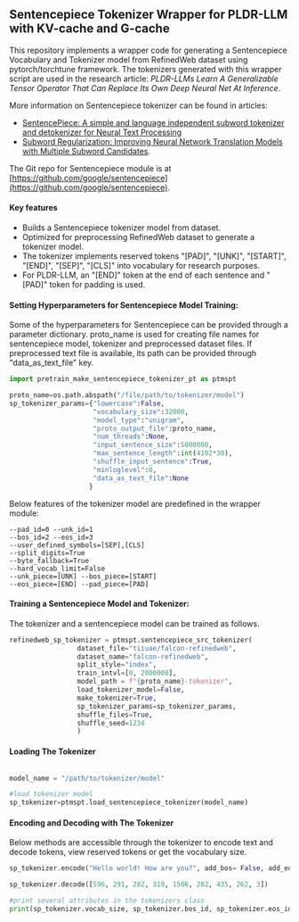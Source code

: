 ## Sentencepiece Tokenizer Wrapper for PLDR-LLM with KV-cache and G-cache

This repository implements a wrapper code for generating a Sentencepiece Vocabulary and Tokenizer model from RefinedWeb dataset using pytorch/torchtune framework. The tokenizers generated with this wrapper script are used in the research article: *PLDR-LLMs Learn A Generalizable Tensor Operator That Can Replace Its Own Deep Neural Net At Inference*.

More information on Sentencepiece tokenizer can be found in articles:
- [SentencePiece: A simple and language independent subword tokenizer and detokenizer for Neural Text Processing](https://arxiv.org/abs/1808.06226) 
- [Subword Regularization: Improving Neural Network Translation Models with Multiple Subword Candidates](https://arxiv.org/abs/1804.10959). 

The Git repo for Sentencepiece module is at [https://github.com/google/sentencepiece](https://github.com/google/sentencepiece).

#### Key features

- Builds a Sentencepiece tokenizer model from dataset.
- Optimized for preprocessing RefinedWeb dataset to generate a tokenizer model.
- The tokenizer implements reserved tokens "[PAD]", "[UNK]", "[START]", "[END]", "[SEP]", "[CLS]" into vocabulary for research purposes.
- For PLDR-LLM, an "[END]" token at the end of each sentence and "[PAD]" token for padding is used.

#### Setting Hyperparameters for Sentencepiece Model Training:
Some of the hyperparameters for Sentencepiece can be provided through a parameter dictionary. proto_name is used for creating file names for sentencepiece model, tokenizer and preprocessed dataset files. If preprocessed text file is available, its path can be provided through "data_as_text_file" key.

```python
import pretrain_make_sentencepiece_tokenizer_pt as ptmspt

proto_name=os.path.abspath("/file/path/to/tokenizer/model")
sp_tokenizer_params={"lowercase":False, 
                     "vocabulary_size":32000, 
                     "model_type":"unigram", 
                     "proto_output_file":proto_name, 
                     "num_threads":None,
                     "input_sentence_size":5000000,
                     "max_sentence_length":int(4192*30),
                     "shuffle_input_sentence":True,
                     "minloglevel":0,
                     "data_as_text_file":None
                    }
```

Below features of the tokenizer model are predefined in the wrapper module:
```
--pad_id=0 --unk_id=1 
--bos_id=2 --eos_id=3
--user_defined_symbols=[SEP],[CLS] 
--split_digits=True 
--byte_fallback=True 
--hard_vocab_limit=False
--unk_piece=[UNK] --bos_piece=[START] 
--eos_piece=[END] --pad_piece=[PAD]
```

#### Training a Sentencepiece Model and Tokenizer:

The tokenizer and a sentencepiece model can be trained as follows.

```python
refinedweb_sp_tokenizer = ptmspt.sentencepiece_src_tokenizer(
                 dataset_file="tiiuae/falcon-refinedweb",
                 dataset_name="falcon-refinedweb",
                 split_style="index",
                 train_intvl=[0, 2000000],
                 model_path = f"{proto_name}-tokenizer",
                 load_tokenizer_model=False,
                 make_tokenizer=True,
                 sp_tokenizer_params=sp_tokenizer_params,
                 shuffle_files=True,
                 shuffle_seed=1234
                 )
```

#### Loading The Tokenizer

```python

model_name = "/path/to/tokenizer/model"

#load tokenizer model
sp_tokenizer=ptmspt.load_sentencepiece_tokenizer(model_name)

```

#### Encoding and Decoding with The Tokenizer

Below methods are accessible through the tokenizer to encode text and decode tokens, view reserved tokens or get the vocabulary size.

```python
sp_tokenizer.encode("Hello world! How are you?", add_bos= False, add_eos = True, trim_leading_whitespace = False, prefix = None)

sp_tokenizer.decode([596, 291, 282, 319, 1506, 282, 435, 262, 3])

#print several attributes in the tokenizers class
print(sp_tokenizer.vocab_size, sp_tokenizer.bos_id, sp_tokenizer.eos_id, sp_tokenizer.pad_id, sp_tokenizer.spm_model)

```
